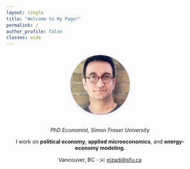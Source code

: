 ```yaml
---
layout: single
title: "Welcome to My Page!"
permalink: /
author_profile: false
classes: wide
---
```


<p align="center">
  <img src="/images/Esmaeil-web.jpg"
       alt="Esmaeil Izadi"
       style="width:160px;height:160px;border-radius:50%;object-fit:cover;box-shadow:0 4px 12px rgba(0,0,0,.08);margin:0.5rem 0 1rem;" />
</p>

<p align="center"><em>PhD Economist, Simon Fraser University</em></p>

<p align="center">
I work on <strong>political economy</strong>, <strong>applied microeconomics</strong>, and <strong>energy-economy modeling</strong>.
</p>

<p align="center">Vancouver, BC · ✉️ <a href="mailto:eizadi@sfu.ca">eizadi@sfu.ca</a></p>
